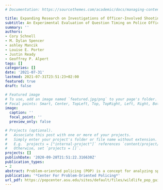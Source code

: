 ```yaml
---
# Documentation: https://sourcethemes.com/academic/docs/managing-content/

title: Expanding Research on Investigations of Officer-Involved Shootings
subtitle: An Experimental Evaluation of Question Timing on Police Officers' Memory Recall
summary: ''
authors:
- Cory Schnell
- M. Dylan Spencer
- ashley Mancik
- Louise E. Porter
- Justin Ready
- Geoffrey P. Alpert
tags: []
categories: []
date: '2021-07-31'
lastmod: 2021-07-31T23:51:23+02:00
featured: true
draft: false

# Featured image
# To use, add an image named `featured.jpg/png` to your page's folder.
# Focal points: Smart, Center, TopLeft, Top, TopRight, Left, Right, BottomLeft, Bottom, BottomRight.
image:
  caption: ''
  focal_point: ''
  preview_only: false

# Projects (optional).
#   Associate this post with one or more of your projects.
#   Simply enter your project's folder or file name without extension.
#   E.g. `projects = ["internal-project"]` references `content/project/deep-learning/index.md`.
#   Otherwise, set `projects = []`.
projects: []
publishDate: '2020-09-28T21:51:22.316630Z'
publication_types:
- 2
abstract: Problem-oriented policing (POP) is a concept for analyzing specific crime problems, implementing tailored interventions, and evaluating their success. While this process has largely been applied by urban police forces to reduce crime problems such as burglary of single-family houses, robbery at ATMs, and other forms of disorder, the process can be applied widely, including to problems in rural areas. Over the years, the Center for Problem-Oriented Policing has produced a collection of guides that help lead law enforcement agencies through the problem-solving process. This project is the first attempt to produce a guide for wildlife crime, namely poaching on protected federal lands in the United States. By combining the resources and knowledge of traditional POP practice and theory, the guide explores how wildlife protection agencies can restructure their thinking on poaching prevention by adopting a crime specific approach to problem-solving. Keeping with the specificity aspect of POP, this guide does not cover wildlife poaching outside of the United States, the illegal trade in wildlife products, or wildlife poaching on private or state lands. The guide is meant to be a useful tool for anyone working in conservation law enforcement or wildlife conservation.  
publication: '*Center For Problem-Oriented Policing*'
url_pdf: https://popcenter.asu.edu/sites/default/files/wildlife_pop_guide_mds_final_v2_aml.pdf
---
```

